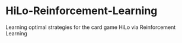 # HiLo-Reinforcement-Learning
Learning optimal strategies for the card game HiLo via Reinforcement Learning
